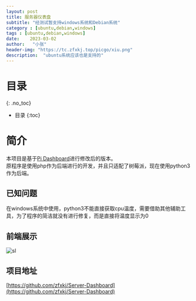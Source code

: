 ```yaml
---
layout: post
title: 服务器仪表盘
subtitle: "经测试暂支持windows系统和Debian系统"
category : [ubuntu,debian,windows]
tags : [ubuntu,debian,windows]
date:    2023-03-02
author:   "小张"
header-img: "https://tc.zfxkj.top/picgo/xiu.png"
description:  "ubuntu系统应该也是支持的"
---
```


# 目录
{: .no_toc}

* 目录
{:toc}

# 简介
本项目是基于[Pi Dashboard](https://github.com/nxez/pi-dashboard)进行修改后的版本。  
原程序是使用php作为后端进行的开发，并且只适配了树莓派，现在使用python3作为后端。  

## 已知问题
在windows系统中使用，python3不能直接获取cpu温度，需要借助其他辅助工具，为了程序的简洁就没有进行修复，而是直接将温度显示为0  

## 前端展示
![sl](https://tc.zfxkj.top/picgo/sl.png)

## 项目地址
[https://github.com/zfxkj/Server-Dashboard](https://github.com/zfxkj/Server-Dashboard)